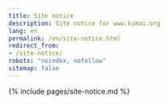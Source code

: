 ```yaml
---
title: Site notice
description: Site notice for www.kimai.org
lang: en
permalink: /en/site-notice.html
redirect_from:
- /site-notice/
robots: "noindex, nofollow"
sitemap: false
---
```


{% include pages/site-notice.md %}
